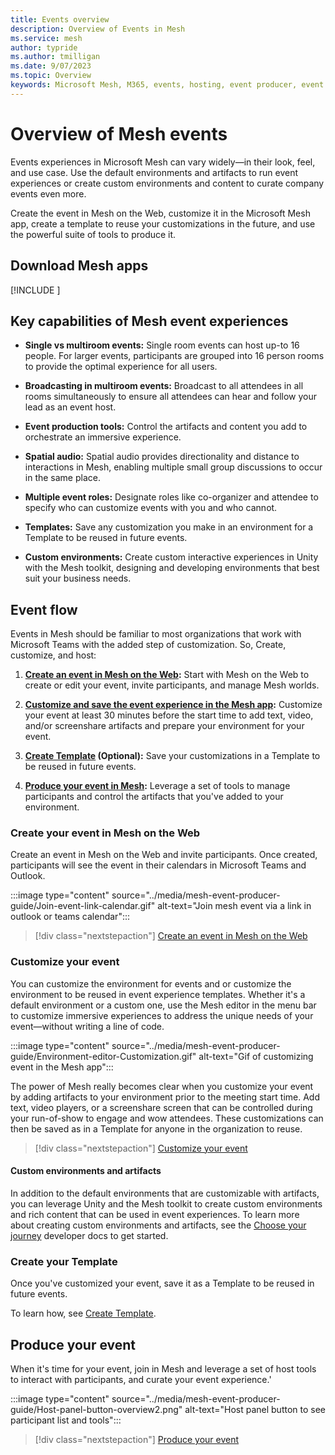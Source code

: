 ```yaml
---
title: Events overview
description: Overview of Events in Mesh 
ms.service: mesh
author: typride
ms.author: tmilligan
ms.date: 9/07/2023
ms.topic: Overview
keywords: Microsoft Mesh, M365, events, hosting, event producer, event organizer, customize
---
```


# Overview of Mesh events

Events experiences in Microsoft Mesh can vary widely—in their look, feel, and use case. Use the default environments and artifacts to run event experiences or create custom environments and content to curate company events even more.

Create the event in Mesh on the Web, customize it in the Microsoft Mesh app, create a template to reuse your customizations in the future, and use the powerful suite of tools to produce it.

## Download Mesh apps

[!INCLUDE [<download-apps>](<../includes/download-apps.md>)]

## Key capabilities of Mesh event experiences

- **Single vs multiroom events:** Single room events can host up-to 16 people. For larger events, participants are grouped into 16 person rooms to provide the optimal experience for all users.

- **Broadcasting in multiroom events:** Broadcast to all attendees in all rooms simultaneously to ensure all attendees can hear and follow your lead as an event host.

- **Event production tools:** Control the artifacts and content you add to orchestrate an immersive experience.

- **Spatial audio:** Spatial audio provides directionality and distance to interactions in Mesh, enabling multiple small group discussions to occur in the same place.

- **Multiple event roles:** Designate roles like co-organizer and attendee to specify who can customize events with you and who cannot.

- **Templates:** Save any customization you make in an environment for a Template to be reused in future events.

- **Custom environments:** Create custom interactive experiences in Unity with the Mesh toolkit, designing and developing environments that best suit your business needs.

## Event flow

Events in Mesh should be familiar to most organizations that work with Microsoft Teams with the added step of customization. So, Create, customize, and host:

1. **[Create an event in Mesh on the Web](create-event-mesh-portal.md):** Start with Mesh on the Web to create or edit your event, invite participants, and manage Mesh worlds.

1. **[Customize and save the event experience in the Mesh app](customize-event.md):** Customize your event at least 30 minutes before the start time to add text, video, and/or screenshare artifacts and prepare your environment for your event.

1. **[Create Template](create-template.md) (Optional):** Save your customizations in a Template to be reused in future events.

1. **[Produce your event in Mesh](produce-event.md):** Leverage a set of tools to manage participants and control the artifacts that you've added to your environment.

### Create your event in Mesh on the Web

Create an event in Mesh on the Web and invite participants. Once created, participants will see the event in their calendars in Microsoft Teams and Outlook.

:::image type="content" source="../media/mesh-event-producer-guide/Join-event-link-calendar.gif" alt-text="Join mesh event via a link in outlook or teams calendar":::

> [!div class="nextstepaction"]
> [Create an event in Mesh on the Web](create-event-mesh-portal.md)

### Customize your event

You can customize the environment for events and or customize the environment to be reused in event experience templates. Whether it's a default environment or a custom one, use the Mesh editor in the menu bar to customize immersive experiences to address the unique needs of your event—without writing a line of code.

:::image type="content" source="../media/mesh-event-producer-guide/Environment-editor-Customization.gif" alt-text="Gif of customizing event in the Mesh app":::

The power of Mesh really becomes clear when you customize your event by adding artifacts to your environment prior to the meeting start time. Add text, video players, or a screenshare screen that can be controlled during your run-of-show to engage and wow attendees. These customizations can then be saved as in a Template for anyone in the organization to reuse.

> [!div class="nextstepaction"]
> [Customize your event](customize-event.md)

#### Custom environments and artifacts

In addition to the default environments that are customizable with artifacts, you can leverage Unity and the Mesh toolkit to create custom environments and rich content that can be used in event experiences. To learn more about creating custom environments and artifacts, see the [Choose your journey](../develop/getting-started/choose-your-journey.md) developer docs to get started.

### Create your Template

Once you've customized your event, save it as a Template to be reused in future events.

To learn how, see [Create Template](create-template.md).

## Produce your event

When it's time for your event, join in Mesh and leverage a set of host tools to interact with participants, and curate your event experience.'

:::image type="content" source="../media/mesh-event-producer-guide/Host-panel-button-overview2.png" alt-text="Host panel button to see participant list and tools":::

> [!div class="nextstepaction"]
> [Produce your event](produce-event.md)
